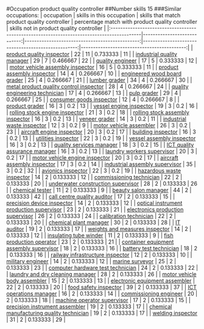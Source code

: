 #Occupation product quality controller
##Number skills 15
###Similar occupations:
| occupation                                                                                |   skills in this occupation |   skills that match product quality controller |   percentage match with product quality controller |   skills not in product quality controller |
|:------------------------------------------------------------------------------------------|----------------------------:|-----------------------------------------------:|---------------------------------------------------:|-------------------------------------------:|
| [product quality inspector](product_quality_inspector.md)                                 |                          22 |                                             11 |                                           0.733333 |                                         11 |
| [industrial quality manager](industrial_quality_manager.md)                               |                          29 |                                              7 |                                           0.466667 |                                         22 |
| [quality engineer](quality_engineer.md)                                                   |                          17 |                                              5 |                                           0.333333 |                                         12 |
| [motor vehicle assembly inspector](motor_vehicle_assembly_inspector.md)                   |                          16 |                                              5 |                                           0.333333 |                                         11 |
| [product assembly inspector](product_assembly_inspector.md)                               |                          14 |                                              4 |                                           0.266667 |                                         10 |
| [engineered wood board grader](engineered_wood_board_grader.md)                           |                          25 |                                              4 |                                           0.266667 |                                         21 |
| [lumber grader](lumber_grader.md)                                                         |                          34 |                                              4 |                                           0.266667 |                                         30 |
| [metal product quality control inspector](metal_product_quality_control_inspector.md)     |                          28 |                                              4 |                                           0.266667 |                                         24 |
| [quality engineering technician](quality_engineering_technician.md)                       |                          17 |                                              4 |                                           0.266667 |                                         13 |
| [pulp grader](pulp_grader.md)                                                             |                          29 |                                              4 |                                           0.266667 |                                         25 |
| [consumer goods inspector](consumer_goods_inspector.md)                                   |                          12 |                                              4 |                                           0.266667 |                                          8 |
| [product grader](product_grader.md)                                                       |                          16 |                                              3 |                                           0.2      |                                         13 |
| [vessel engine inspector](vessel_engine_inspector.md)                                     |                          19 |                                              3 |                                           0.2      |                                         16 |
| [rolling stock engine inspector](rolling_stock_engine_inspector.md)                       |                          21 |                                              3 |                                           0.2      |                                         18 |
| [rolling stock assembly inspector](rolling_stock_assembly_inspector.md)                   |                          16 |                                              3 |                                           0.2      |                                         13 |
| [veneer grader](veneer_grader.md)                                                         |                          14 |                                              3 |                                           0.2      |                                         11 |
| [industrial waste inspector](industrial_waste_inspector.md)                               |                          12 |                                              3 |                                           0.2      |                                          9 |
| [motor vehicle assembler](motor_vehicle_assembler.md)                                     |                          26 |                                              3 |                                           0.2      |                                         23 |
| [aircraft engine inspector](aircraft_engine_inspector.md)                                 |                          20 |                                              3 |                                           0.2      |                                         17 |
| [building inspector](building_inspector.md)                                               |                          16 |                                              3 |                                           0.2      |                                         13 |
| [utilities inspector](utilities_inspector.md)                                             |                          22 |                                              3 |                                           0.2      |                                         19 |
| [vessel assembly inspector](vessel_assembly_inspector.md)                                 |                          16 |                                              3 |                                           0.2      |                                         13 |
| [quality services manager](quality_services_manager.md)                                   |                          18 |                                              3 |                                           0.2      |                                         15 |
| [ICT quality assurance manager](ICT_quality_assurance_manager.md)                         |                          16 |                                              3 |                                           0.2      |                                         13 |
| [laundry workers supervisor](laundry_workers_supervisor.md)                               |                          20 |                                              3 |                                           0.2      |                                         17 |
| [motor vehicle engine inspector](motor_vehicle_engine_inspector.md)                       |                          20 |                                              3 |                                           0.2      |                                         17 |
| [aircraft assembly inspector](aircraft_assembly_inspector.md)                             |                          17 |                                              3 |                                           0.2      |                                         14 |
| [industrial assembly supervisor](industrial_assembly_supervisor.md)                       |                          35 |                                              3 |                                           0.2      |                                         32 |
| [avionics inspector](avionics_inspector.md)                                               |                          22 |                                              3 |                                           0.2      |                                         19 |
| [hazardous waste inspector](hazardous_waste_inspector.md)                                 |                          14 |                                              2 |                                           0.133333 |                                         12 |
| [commissioning technician](commissioning_technician.md)                                   |                          22 |                                              2 |                                           0.133333 |                                         20 |
| [underwater construction supervisor](underwater_construction_supervisor.md)               |                          28 |                                              2 |                                           0.133333 |                                         26 |
| [chemical tester](chemical_tester.md)                                                     |                          11 |                                              2 |                                           0.133333 |                                          9 |
| [beauty salon manager](beauty_salon_manager.md)                                           |                          44 |                                              2 |                                           0.133333 |                                         42 |
| [call centre quality auditor](call_centre_quality_auditor.md)                             |                          17 |                                              2 |                                           0.133333 |                                         15 |
| [precision device inspector](precision_device_inspector.md)                               |                          14 |                                              2 |                                           0.133333 |                                         12 |
| [optical instrument production supervisor](optical_instrument_production_supervisor.md)   |                          23 |                                              2 |                                           0.133333 |                                         21 |
| [electronics production supervisor](electronics_production_supervisor.md)                 |                          26 |                                              2 |                                           0.133333 |                                         24 |
| [calibration technician](calibration_technician.md)                                       |                          22 |                                              2 |                                           0.133333 |                                         20 |
| [chemical plant manager](chemical_plant_manager.md)                                       |                          30 |                                              2 |                                           0.133333 |                                         28 |
| [IT auditor](IT_auditor.md)                                                               |                          19 |                                              2 |                                           0.133333 |                                         17 |
| [weights and measures inspector](weights_and_measures_inspector.md)                       |                          14 |                                              2 |                                           0.133333 |                                         12 |
| [insulating tube winder](insulating_tube_winder.md)                                       |                          11 |                                              2 |                                           0.133333 |                                          9 |
| [fish production operator](fish_production_operator.md)                                   |                          23 |                                              2 |                                           0.133333 |                                         21 |
| [container equipment assembly supervisor](container_equipment_assembly_supervisor.md)     |                          18 |                                              2 |                                           0.133333 |                                         16 |
| [battery test technician](battery_test_technician.md)                                     |                          18 |                                              2 |                                           0.133333 |                                         16 |
| [railway infrastructure inspector](railway_infrastructure_inspector.md)                   |                          12 |                                              2 |                                           0.133333 |                                         10 |
| [military engineer](military_engineer.md)                                                 |                          14 |                                              2 |                                           0.133333 |                                         12 |
| [marine surveyor](marine_surveyor.md)                                                     |                          25 |                                              2 |                                           0.133333 |                                         23 |
| [computer hardware test technician](computer_hardware_test_technician.md)                 |                          24 |                                              2 |                                           0.133333 |                                         22 |
| [laundry and dry cleaning manager](laundry_and_dry_cleaning_manager.md)                   |                          28 |                                              2 |                                           0.133333 |                                         26 |
| [motor vehicle body assembler](motor_vehicle_body_assembler.md)                           |                          15 |                                              2 |                                           0.133333 |                                         13 |
| [electronic equipment assembler](electronic_equipment_assembler.md)                       |                          22 |                                              2 |                                           0.133333 |                                         20 |
| [food safety inspector](food_safety_inspector.md)                                         |                          39 |                                              2 |                                           0.133333 |                                         37 |
| [ICT operations manager](ICT_operations_manager.md)                                       |                          16 |                                              2 |                                           0.133333 |                                         14 |
| [commissioning engineer](commissioning_engineer.md)                                       |                          20 |                                              2 |                                           0.133333 |                                         18 |
| [machine operator supervisor](machine_operator_supervisor.md)                             |                          17 |                                              2 |                                           0.133333 |                                         15 |
| [precision instrument assembler](precision_instrument_assembler.md)                       |                          19 |                                              2 |                                           0.133333 |                                         17 |
| [chemical manufacturing quality technician](chemical_manufacturing_quality_technician.md) |                          19 |                                              2 |                                           0.133333 |                                         17 |
| [welding inspector](welding_inspector.md)                                                 |                          31 |                                              2 |                                           0.133333 |                                         29 |
